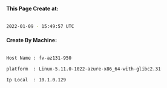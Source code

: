 
   
#### This Page Create at:

```bash

2022-01-09 - 15:49:57 UTC

```

#### Create By Machine:

```bash

Host Name : fv-az131-950

platform  : Linux-5.11.0-1022-azure-x86_64-with-glibc2.31

Ip Local  : 10.1.0.129

```

